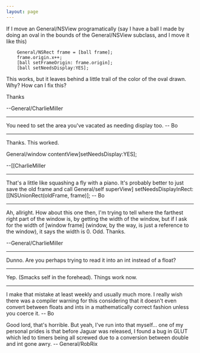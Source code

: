 ```yaml
---
layout: page
---
```




If I move an General/NSView programatically (say I have a ball I made by doing an oval in the bounds of the General/NSView subclass, and I move it like this)

    

        General/NSRect frame = [ball frame];
        frame.origin.x++;
        [ball setFrameOrigin: frame.origin];
        [ball setNeedsDisplay:YES];



This works, but it leaves behind a little trail of the color of the oval drawn.  Why?  How can I fix this?

Thanks

--General/CharlieMiller

----

You need to set the area you've vacated as needing display too. -- Bo

----

Thanks.  This worked.

    
 General/window contentView]setNeedsDisplay:YES];

--[[CharlieMiller

----

That's a little like squashing a fly with a piano.  It's probably better to just save the old frame and call General/self superView] setNeedsDisplayInRect:[[NSUnionRect(oldFrame, frame)];  -- Bo

----

Ah, allright.  How about this one then, I'm trying to tell where the farthest right part of the window is, by getting the width of the window, but if I ask for the width of [window frame] (window, by the way, is just a reference to the window), it says the width is 0.  Odd.  Thanks.

--General/CharlieMiller

----

Dunno.  Are you perhaps trying to read it into an int instead of a float?

----

Yep.  (Smacks self in the forehead).  Things work now.

----

I make that mistake at least weekly and usually much more.  I really wish there was a compiler warning for this considering that it doesn't even convert between floats and ints in a mathematically correct fashion unless you coerce it.  -- Bo

Good lord, that's horrible. But yeah, I've run into that myself... one of my personal prides is that before Jaguar was released, I found a bug in GLUT which led to timers being all screwed due to a conversion between double and int gone awry. -- General/RobRix